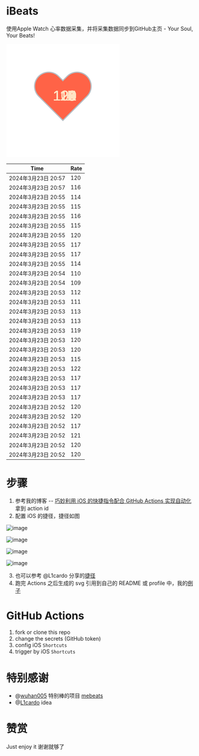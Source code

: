 # iBeats
使用Apple Watch 心率数据采集，并将采集数据同步到GitHub主页 - Your Soul, Your Beats!

![](./files/heart.svg)

<!--START_SECTION:my_heart_rate-->
| Time | Rate | 
 | ---- | ---- | 
| 2024年3月23日 20:57 | 120 |
| 2024年3月23日 20:57 | 116 |
| 2024年3月23日 20:55 | 114 |
| 2024年3月23日 20:55 | 115 |
| 2024年3月23日 20:55 | 116 |
| 2024年3月23日 20:55 | 115 |
| 2024年3月23日 20:55 | 120 |
| 2024年3月23日 20:55 | 117 |
| 2024年3月23日 20:55 | 117 |
| 2024年3月23日 20:55 | 114 |
| 2024年3月23日 20:54 | 110 |
| 2024年3月23日 20:54 | 109 |
| 2024年3月23日 20:53 | 112 |
| 2024年3月23日 20:53 | 111 |
| 2024年3月23日 20:53 | 113 |
| 2024年3月23日 20:53 | 113 |
| 2024年3月23日 20:53 | 119 |
| 2024年3月23日 20:53 | 120 |
| 2024年3月23日 20:53 | 120 |
| 2024年3月23日 20:53 | 115 |
| 2024年3月23日 20:53 | 122 |
| 2024年3月23日 20:53 | 117 |
| 2024年3月23日 20:53 | 117 |
| 2024年3月23日 20:53 | 117 |
| 2024年3月23日 20:52 | 120 |
| 2024年3月23日 20:52 | 120 |
| 2024年3月23日 20:52 | 117 |
| 2024年3月23日 20:52 | 121 |
| 2024年3月23日 20:52 | 120 |
| 2024年3月23日 20:52 | 120 |

<!--END_SECTION:my_heart_rate-->

# 步骤
1. 参考我的博客 -- [巧妙利用 iOS 的快捷指令配合 GitHub Actions 实现自动化](https://github.com/yihong0618/gitblog/issues/198) 拿到 action id
2. 配置 iOS 的捷径，捷径如图

![image](https://user-images.githubusercontent.com/15976103/122154218-0db0b480-ce97-11eb-93bb-5aec07c558dc.png)

![image](https://user-images.githubusercontent.com/15976103/122154236-186b4980-ce97-11eb-8e4b-70551a0391ae.png)

![image](https://user-images.githubusercontent.com/15976103/122154268-2d47dd00-ce97-11eb-902e-3acf292265a9.png)

![image](https://user-images.githubusercontent.com/15976103/122174055-fa144680-ceb4-11eb-9be2-3eb83cd516f7.png)

3. 也可以参考 @L1cardo 分享的[捷径](https://www.icloud.com/shortcuts/6ab6047b459c41ad822ad6b94b1c03d4)
4. 跑完 Actions 之后生成的 svg 引用到自己的 README 或 profile 中，我的[例子](https://github.com/yihong0618) 

# GitHub Actions

1. fork or clone this repo
2. change the secrets (GitHub token)
3. config iOS `Shortcuts` 
4. trigger by iOS `Shortcuts`

# 特别感谢
- @[wuhan005](https://github.com/wuhan005) 特别棒的项目 [mebeats](https://github.com/wuhan005/mebeats)
- @[L1cardo](https://github.com/L1cardo) idea

# 赞赏
Just enjoy it
谢谢就够了
